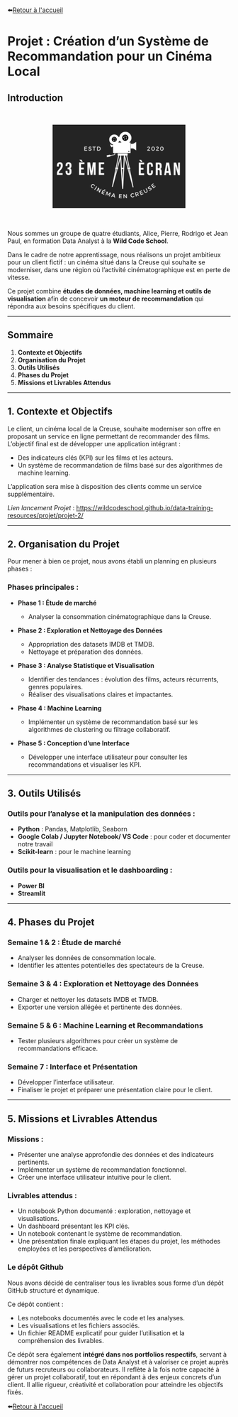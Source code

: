 ⬅️[Retour à l'accueil](../../README.md)

# Projet : Création d’un Système de Recommandation pour un Cinéma Local

## Introduction

<br>
<p align="center">
  <img src="./donnees/images/logo_23_eme_ecran.PNG" alt="Logo Cinéma" width="300">
</p>
<br>

Nous sommes un groupe de quatre étudiants, Alice, Pierre, Rodrigo et Jean Paul, en formation Data Analyst à la **Wild Code School**.

Dans le cadre de notre apprentissage, nous réalisons un projet ambitieux pour un client fictif : un cinéma situé dans la Creuse qui souhaite se moderniser, dans une région où l’activité cinématographique est en perte de vitesse.

Ce projet combine **études de données, machine learning et outils de visualisation** afin de concevoir **un moteur de recommandation** qui répondra aux besoins spécifiques du client.

---

## Sommaire

1. **Contexte et Objectifs**
2. **Organisation du Projet**
3. **Outils Utilisés**
4. **Phases du Projet**
5. **Missions et Livrables Attendus**

---

## 1. Contexte et Objectifs

Le client, un cinéma local de la Creuse, souhaite moderniser son offre en proposant un service en ligne permettant de recommander des films. L’objectif final est de développer une application intégrant :

- Des indicateurs clés (KPI) sur les films et les acteurs.
- Un système de recommandation de films basé sur des algorithmes de machine learning.

L’application sera mise à disposition des clients comme un service supplémentaire.

*Lien lancement Projet* : https://wildcodeschool.github.io/data-training-resources/projet/projet-2/

---

## 2. Organisation du Projet

Pour mener à bien ce projet, nous avons établi un planning en plusieurs phases :

### Phases principales :

- **Phase 1 : Étude de marché**
  - Analyser la consommation cinématographique dans la Creuse.
  
- **Phase 2 : Exploration et Nettoyage des Données**
  - Appropriation des datasets IMDB et TMDB.
  - Nettoyage et préparation des données.

- **Phase 3 : Analyse Statistique et Visualisation**
  - Identifier des tendances : évolution des films, acteurs récurrents, genres populaires.
  - Réaliser des visualisations claires et impactantes.

- **Phase 4 : Machine Learning**
  - Implémenter un système de recommandation basé sur les algorithmes de clustering ou filtrage collaboratif.

- **Phase 5 : Conception d’une Interface**
  - Développer une interface utilisateur pour consulter les recommandations et visualiser les KPI.

---

## 3. Outils Utilisés

### Outils pour l’analyse et la manipulation des données :
- **Python** : Pandas, Matplotlib, Seaborn
- **Google Colab / Jupyter Notebook/ VS Code** : pour coder et documenter notre travail
- **Scikit-learn** : pour le machine learning

### Outils pour la visualisation et le dashboarding :
- **Power BI**
- **Streamlit**

---

## 4. Phases du Projet

### Semaine 1 & 2 : Étude de marché
- Analyser les données de consommation locale.
- Identifier les attentes potentielles des spectateurs de la Creuse.

### Semaine 3 & 4 : Exploration et Nettoyage des Données
- Charger et nettoyer les datasets IMDB et TMDB.
- Exporter une version allégée et pertinente des données.

### Semaine 5 & 6 : Machine Learning et Recommandations
- Tester plusieurs algorithmes pour créer un système de recommandations efficace.

### Semaine 7 : Interface et Présentation
- Développer l’interface utilisateur.
- Finaliser le projet et préparer une présentation claire pour le client.

---

## 5. Missions et Livrables Attendus

### Missions :
- Présenter une analyse approfondie des données et des indicateurs pertinents.
- Implémenter un système de recommandation fonctionnel.
- Créer une interface utilisateur intuitive pour le client.

### Livrables attendus :
- Un notebook Python documenté : exploration, nettoyage et visualisations.
- Un dashboard présentant les KPI clés.
- Un notebook contenant le système de recommandation.
- Une présentation finale expliquant les étapes du projet, les méthodes employées et les perspectives d’amélioration.

### Le dépôt Github
Nous avons décidé de centraliser tous les livrables sous forme d’un dépôt GitHub structuré et dynamique.

Ce dépôt contient :
  - Les notebooks documentés avec le code et les analyses.
  - Les visualisations et les fichiers associés.
  - Un fichier README explicatif pour guider l’utilisation et la compréhension des livrables.

Ce dépôt sera également **intégré dans nos portfolios respectifs**, servant à démontrer nos compétences de Data Analyst et à valoriser ce projet auprès de futurs recruteurs ou collaborateurs. Il reflète à la fois notre capacité à gérer un projet collaboratif, tout en répondant à des enjeux concrets d’un client. Il allie rigueur, créativité et collaboration pour atteindre les objectifs fixés.

⬅️[Retour à l'accueil](../../README.md)
